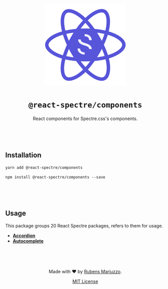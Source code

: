 <div align=center>
<img src="assets/react-spectre-logo.png" width="256" height="256">

# `@react-spectre/components`
React components for Spectre.css's components.

<br><br><br>
</div>

## Installation

```shell
yarn add @react-spectre/components
```

```shell
npm install @react-spectre/components --save
```

<br><br><br>

## Usage

This package groups 20 React Spectre packages, refers to them for usage.

  - [**Accordion**](packages/accordion)
  - [**Autocomplete**](packages/autocomplete)

<div align=center>
<br><br><br>

Made with :heart: by [Rubens Mariuzzo](https://github.com/rmariuzzo).

[MIT License](LICENSE)

</div>
